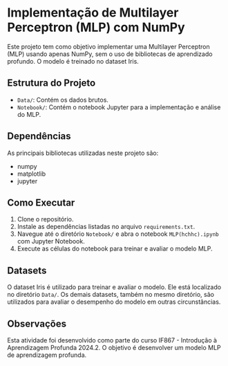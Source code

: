# Implementação de Multilayer Perceptron (MLP) com NumPy

Este projeto tem como objetivo implementar uma Multilayer Perceptron (MLP) usando apenas NumPy, sem o uso de bibliotecas de aprendizado profundo. O modelo é treinado no dataset Iris.

## Estrutura do Projeto

- `Data/`: Contém os dados brutos.
- `Notebook/`: Contém o notebook Jupyter para a implementação e análise do MLP.

## Dependências

As principais bibliotecas utilizadas neste projeto são:
- numpy
- matplotlib
- jupyter

## Como Executar

1. Clone o repositório.
2. Instale as dependências listadas no arquivo `requirements.txt`.
3. Navegue até o diretório `Notebook/` e abra o notebook `MLP(hchhc).ipynb` com Jupyter Notebook.
4. Execute as células do notebook para treinar e avaliar o modelo MLP.

## Datasets

O dataset Iris é utilizado para treinar e avaliar o modelo. Ele está localizado no diretório `Data/`. Os demais datasets, também no mesmo diretório, são utilizados para avaliar o desempenho do modelo em outras circunstâncias.

## Observações

Esta atividade foi desenvolvido como parte do curso IF867 - Introdução à Aprendizagem Profunda 2024.2. O objetivo é desenvolver um modelo MLP de aprendizagem profunda.
